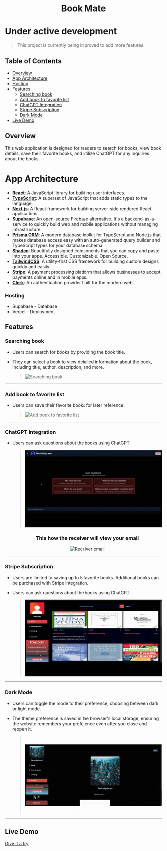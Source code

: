 # <div align="center"><b>Book Mate</b></div>

# Under active development

> This project is currently being improved to add more features.


## Table of Contents

- [Overview](#overview)
- [App Architecture](#app-architecture)
- [Hosting](#hosting)
- [Features](#features)
  - [Searching book](#searching-book)
  - [Add book to favorite list](#add-book-to-favorite-list)
  - [ChatGPT Integration](#chatGPT-integration)
  - [Stripe Subscription](#stripe-subscription)
  - [Dark Mode](#dark-mode)
- [Live Demo](#live-demo)

## Overview

This web application is designed for readers to search for books, view book details, save their favorite books, and utilize ChatGPT for any inquiries about the books.

# App Architecture

- **[React](https://reactjs.org/)**: A JavaScript library for building user interfaces.
- **[TypeScript](https://www.typescriptlang.org/)**: A superset of JavaScript that adds static types to the language.
- **[Next.js](https://nextjs.org/)**: A React framework for building server-side rendered React applications.
- **[Supabase](https://supabase.com/)**: An open-source Firebase alternative. It's a backend-as-a-service to quickly build web and mobile applications without managing infrastructure.
- **[Prisma ORM](https://www.prisma.io/)**: A modern database toolkit for TypeScript and Node.js that makes database access easy with an auto-generated query builder and TypeScript types for your database schema.
- **[Shadcn](https://ui.shadcn.com/)**: Beautifully designed components that you can copy and paste into your apps. Accessible. Customizable. Open Source.
- **[TailwindCSS](https://tailwindcss.com/)**: A utility-first CSS framework for building custom designs quickly and easily.
- **[Stripe](https://stripe.com/)**: A payment processing platform that allows businesses to accept payments online and in mobile apps.
- **[Clerk](https://clerk.com/)**: An authentication provider built for the modern web.

### Hosting

- Supabase - Database
- Vercel - Deployment

## Features

### Searching book

- Users can search for books by providing the book title.
- They can select a book to view detailed information about the book, including title, author, description, and more.
  
  > ![Searching book](https://github.com/farism9q/book-mate/blob/dev/gifs/Searching%20book.gif)

---

### Add book to favorite list

- Users can save their favorite books for later reference.
  
  > ![Add book to favorite list](https://github.com/farism9q/book-mate/blob/dev/gifs/Add%20book%20to%20favorite%20list.gif)

---

### ChatGPT Integration

- Users can ask questions about the books using ChatGPT.

  > ![ChatGPT Integration](https://github.com/farism9q/book-mate/blob/dev/gifs/ChatGPT%20Integration.gif)

  <div align="center">
  <h3>This how the receiver will view your email</h3>
  <img src="https://github.com/farism9q/hosting/blob/main/friend-email.png" alt="Receiver email">
</div>

---

### Stripe Subscription

- Users are limited to saving up to 5 favorite books. Additional books can be purchased with Stripe integration.
- Users can ask questions about the books using ChatGPT.
  
  > ![Stripe subscription](https://github.com/farism9q/book-mate/blob/dev/gifs/Stripe%20subscription.gif)

---

### Dark Mode

- Users can toggle the mode to their preference, choosing between dark or light mode.
- The theme preference is saved in the browser's local storage, ensuring the website remembers your preference even after you close and reopen it.
  
  > ![Dark Mode](https://github.com/farism9q/book-mate/blob/dev/gifs/Dark%20mode.gif)

---

## Live Demo

[Give it a try](https://www.book-mate.site)
